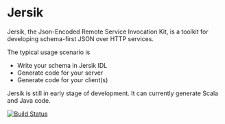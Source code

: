 Jersik
======

Jersik, the Json-Encoded Remote Service Invocation Kit, is a toolkit for
developing schema-first JSON over HTTP services.

The typical usage scenario is

* Write your schema in Jersik IDL
* Generate code for your server
* Generate code for your client(s)

Jersik is still in early stage of development. It can currently generate Scala and Java code.

[![Build Status](https://api.travis-ci.org/mirkonasato/jersik.svg?branch=master)](https://travis-ci.org/mirkonasato/jersik)
